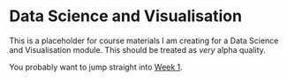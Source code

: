 
# Data Science and Visualisation


This is a placeholder for course materials I am creating for a Data Science and Visualisation module.  This should be treated as _very_ alpha quality.

You probably want to jump straight into [Week 1](01/1.0.md).
